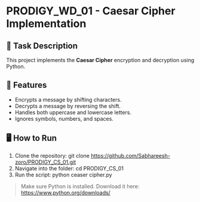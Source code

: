 # PRODIGY_WD_01 - Caesar Cipher Implementation

## 🔐 Task Description

This project implements the **Caesar Cipher** encryption and decryption using Python.

## 🚀 Features

- Encrypts a message by shifting characters.
- Decrypts a message by reversing the shift.
- Handles both uppercase and lowercase letters.
- Ignores symbols, numbers, and spaces.

## 🖥️ How to Run

1. Clone the repository:
git clone https://github.com/Sabhareesh-zoro/PRODIGY_CS_01.git
2. Navigate into the folder:
cd PRODIGY_CS_01
3. Run the script: python ceaser cipher.py
> Make sure Python is installed. Download it here: https://www.python.org/downloads/


